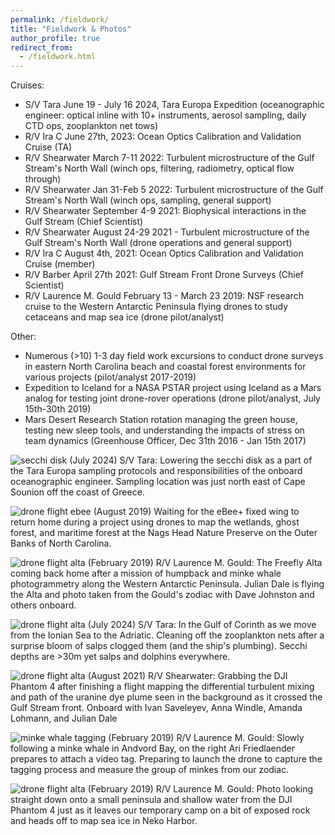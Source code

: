 ```yaml
---
permalink: /fieldwork/
title: "Fieldwork & Photos"
author_profile: true
redirect_from: 
  - /fieldwork.html
---
```


Cruises:
* S/V Tara June 19 - July 16 2024, Tara Europa Expedition (oceanographic engineer: optical inline with 10+ instruments, aerosol sampling, daily CTD ops, zooplankton net tows) 
* R/V Ira C June 27th, 2023: Ocean Optics Calibration and Validation Cruise (TA)
* R/V Shearwater March 7-11 2022: Turbulent microstructure of the Gulf Stream's North Wall (winch ops, filtering, radiometry, optical flow through) 
* R/V Shearwater Jan 31-Feb 5 2022: Turbulent microstructure of the Gulf Stream's North Wall (winch ops, sampling, general support) 
* R/V Shearwater September 4-9 2021: Biophysical interactions in the Gulf Stream (Chief Scientist)
* R/V Shearwater August 24-29 2021 - Turbulent microstructure of the Gulf Stream's North Wall (drone operations and general support) 
* R/V Ira C August 4th, 2021: Ocean Optics Calibration and Validation Cruise (member)
* R/V Barber April 27th 2021: Gulf Stream Front Drone Surveys (Chief Scientist) 
* R/V Laurence M. Gould February 13 - March 23 2019: NSF research cruise to the Western Antarctic Peninsula flying drones to study cetaceans and map sea ice (drone pilot/analyst)

Other:
* Numerous (>10) 1-3 day field work excursions to conduct drone surveys in eastern North Carolina beach and coastal forest environments for various projects (pilot/analyst 2017-2019)
* Expedition to Iceland for a NASA PSTAR project using Iceland as a Mars analog for testing joint drone-rover operations (drone pilot/analyst, July 15th-30th 2019)
* Mars Desert Research Station rotation managing the green house, testing new sleep tools, and understanding the impacts of stress on team dynamics (Greenhouse Officer, Dec 31th 2016 - Jan 15th 2017)


![secchi disk](http://patrickcgray.github.io/images/secchi_disk_pgray.jpg) 
(July 2024) S/V Tara: Lowering the secchi disk as a part of the Tara Europa sampling protocols and responsibilities of the onboard oceanographic engineer. Sampling location was just north east of Cape Sounion off the coast of Greece.

![drone flight ebee](http://patrickcgray.github.io/images/ebee_plus_nags_head.jpg) 
(August 2019) Waiting for the eBee+ fixed wing to return home during a project using drones to map the wetlands, ghost forest, and maritime forest at the Nags Head Nature Preserve on the Outer Banks of North Carolina. 

![drone flight alta](http://patrickcgray.github.io/images/alta_airborne_antarctica.jpg) 
(February 2019) R/V Laurence M. Gould:  The Freefly Alta coming back home after a mission of humpback and minke whale photogrammetry along the Western Antarctic Peninsula. Julian Dale is flying the Alta and photo taken from the Gould's zodiac with Dave Johnston and others onboard.

![drone flight alta](http://patrickcgray.github.io/images/gulf_of_corinth_nets.jpg) 
(July 2024) S/V Tara: In the Gulf of Corinth as we move from the Ionian Sea to the Adriatic. Cleaning off the zooplankton nets after a surprise bloom of salps clogged them (and the ship's plumbing). Secchi depths are >30m yet salps and dolphins everywhere.

![drone flight alta](http://patrickcgray.github.io/images/dji_plume_pg_jd.jpg) 
(August 2021) R/V Shearwater: Grabbing the DJI Phantom 4 after finishing a flight mapping the differential turbulent mixing and path of the uranine dye plume seen in the background as it crossed the Gulf Stream front. Onboard with Ivan Saveleyev, Anna Windle, Amanda Lohmann, and Julian Dale


![minke whale tagging](http://patrickcgray.github.io/images/minke_wap_af.jpg) 
(February 2019) R/V Laurence M. Gould: Slowly following a minke whale in Andvord Bay, on the right Ari Friedlaender prepares to attach a video tag. Preparing to launch the drone to capture the tagging process and measure the group of minkes from our zodiac. 


![drone flight alta](http://patrickcgray.github.io/images/dji_basecamp.jpg) 
(February 2019) R/V Laurence M. Gould: Photo looking straight down onto a small peninsula and shallow water from the DJI Phantom 4 just as it leaves our temporary camp on a bit of exposed rock and heads off to map sea ice in Neko Harbor.